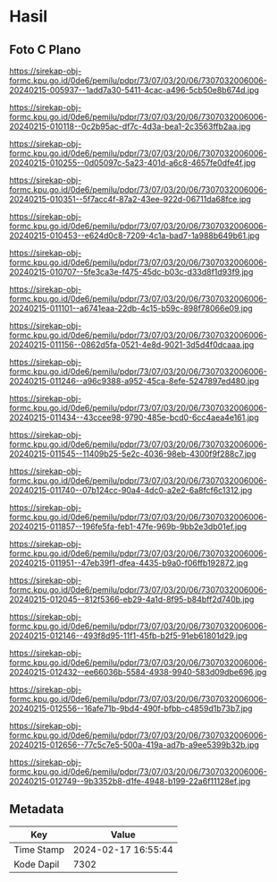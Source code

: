 # Hasil

## Foto C Plano

https://sirekap-obj-formc.kpu.go.id/0de6/pemilu/pdpr/73/07/03/20/06/7307032006006-20240215-005937--1add7a30-5411-4cac-a496-5cb50e8b674d.jpg

https://sirekap-obj-formc.kpu.go.id/0de6/pemilu/pdpr/73/07/03/20/06/7307032006006-20240215-010118--0c2b95ac-df7c-4d3a-bea1-2c3563ffb2aa.jpg

https://sirekap-obj-formc.kpu.go.id/0de6/pemilu/pdpr/73/07/03/20/06/7307032006006-20240215-010255--0d05097c-5a23-401d-a6c8-4657fe0dfe4f.jpg

https://sirekap-obj-formc.kpu.go.id/0de6/pemilu/pdpr/73/07/03/20/06/7307032006006-20240215-010351--5f7acc4f-87a2-43ee-922d-06711da68fce.jpg

https://sirekap-obj-formc.kpu.go.id/0de6/pemilu/pdpr/73/07/03/20/06/7307032006006-20240215-010453--e624d0c8-7209-4c1a-bad7-1a988b649b61.jpg

https://sirekap-obj-formc.kpu.go.id/0de6/pemilu/pdpr/73/07/03/20/06/7307032006006-20240215-010707--5fe3ca3e-f475-45dc-b03c-d33d8f1d93f9.jpg

https://sirekap-obj-formc.kpu.go.id/0de6/pemilu/pdpr/73/07/03/20/06/7307032006006-20240215-011101--a6741eaa-22db-4c15-b59c-898f78066e09.jpg

https://sirekap-obj-formc.kpu.go.id/0de6/pemilu/pdpr/73/07/03/20/06/7307032006006-20240215-011156--0862d5fa-0521-4e8d-9021-3d5d4f0dcaaa.jpg

https://sirekap-obj-formc.kpu.go.id/0de6/pemilu/pdpr/73/07/03/20/06/7307032006006-20240215-011246--a96c9388-a952-45ca-8efe-5247897ed480.jpg

https://sirekap-obj-formc.kpu.go.id/0de6/pemilu/pdpr/73/07/03/20/06/7307032006006-20240215-011434--43ccee98-9790-485e-bcd0-6cc4aea4e161.jpg

https://sirekap-obj-formc.kpu.go.id/0de6/pemilu/pdpr/73/07/03/20/06/7307032006006-20240215-011545--11409b25-5e2c-4036-98eb-4300f9f288c7.jpg

https://sirekap-obj-formc.kpu.go.id/0de6/pemilu/pdpr/73/07/03/20/06/7307032006006-20240215-011740--07b124cc-90a4-4dc0-a2e2-6a8fcf6c1312.jpg

https://sirekap-obj-formc.kpu.go.id/0de6/pemilu/pdpr/73/07/03/20/06/7307032006006-20240215-011857--196fe5fa-feb1-47fe-969b-9bb2e3db01ef.jpg

https://sirekap-obj-formc.kpu.go.id/0de6/pemilu/pdpr/73/07/03/20/06/7307032006006-20240215-011951--47eb39f1-dfea-4435-b9a0-f06ffb192872.jpg

https://sirekap-obj-formc.kpu.go.id/0de6/pemilu/pdpr/73/07/03/20/06/7307032006006-20240215-012045--812f5366-eb29-4a1d-8f95-b84bff2d740b.jpg

https://sirekap-obj-formc.kpu.go.id/0de6/pemilu/pdpr/73/07/03/20/06/7307032006006-20240215-012146--493f8d95-11f1-45fb-b2f5-91eb61801d29.jpg

https://sirekap-obj-formc.kpu.go.id/0de6/pemilu/pdpr/73/07/03/20/06/7307032006006-20240215-012432--ee66036b-5584-4938-9940-583d09dbe696.jpg

https://sirekap-obj-formc.kpu.go.id/0de6/pemilu/pdpr/73/07/03/20/06/7307032006006-20240215-012556--16afe71b-9bd4-490f-bfbb-c4859d1b73b7.jpg

https://sirekap-obj-formc.kpu.go.id/0de6/pemilu/pdpr/73/07/03/20/06/7307032006006-20240215-012656--77c5c7e5-500a-419a-ad7b-a9ee5399b32b.jpg

https://sirekap-obj-formc.kpu.go.id/0de6/pemilu/pdpr/73/07/03/20/06/7307032006006-20240215-012749--9b3352b8-d1fe-4948-b199-22a6f11128ef.jpg


## Metadata

| Key        | Value               |
| ---------- | ------------------- |
| Time Stamp | 2024-02-17 16:55:44 |
| Kode Dapil | 7302                |




